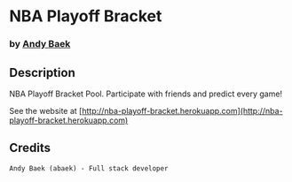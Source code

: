 # NBA Playoff Bracket
### by [Andy Baek](https://github.com/abaek)

## Description
NBA Playoff Bracket Pool. Participate with friends and predict every game!

See the website at [http://nba-playoff-bracket.herokuapp.com](http://nba-playoff-bracket.herokuapp.com)

## Credits
    Andy Baek (abaek) - Full stack developer
